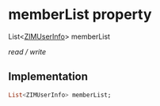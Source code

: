 


# memberList property







List&lt;[ZIMUserInfo](../../zego_uikit_prebuilt_live_audio_room/ZIMUserInfo-class.md)> memberList
  
_<span class="feature">read / write</span>_






## Implementation

```dart
List<ZIMUserInfo> memberList;
```







